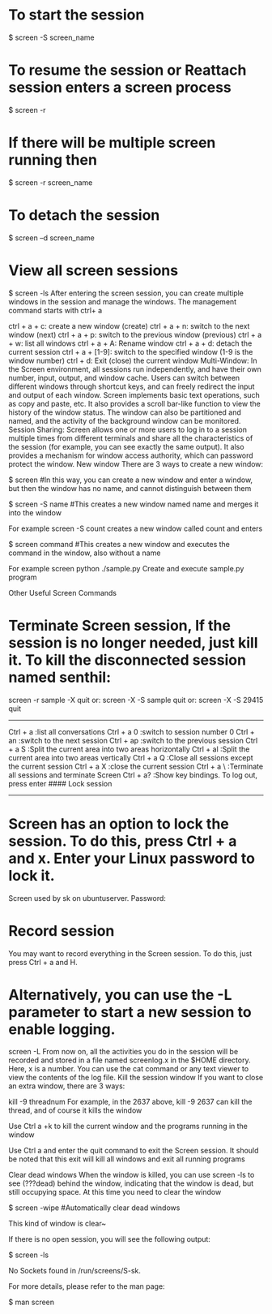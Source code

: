 # To start the session
$ screen -S screen_name
# To resume the session or Reattach session enters a screen process
$ screen -r
# If there will be multiple screen running then 
$ screen -r screen_name
# To detach the session
$ screen –d screen_name
# View all screen sessions
$ screen -ls
After entering the screen session, you can create multiple windows in the session and manage the windows. The management command starts with ctrl+ a

ctrl + a + c: create a new window (create)
ctrl + a + n: switch to the next window (next)
ctrl + a + p: switch to the previous window (previous)
ctrl + a + w: list all windows
ctrl + a + A: Rename window
ctrl + a + d: detach the current session
ctrl + a + [1-9]: switch to the specified window (1-9 is the window number)
ctrl + d: Exit (close) the current window
Multi-Window: In the Screen environment, all sessions run independently, and have their own number, input, output, and window cache. Users can switch between different windows through shortcut keys, and can freely redirect the input and output of each window. Screen implements basic text operations, such as copy and paste, etc. It also provides a scroll bar-like function to view the history of the window status. The window can also be partitioned and named, and the activity of the background window can be monitored.
Session Sharing: Screen allows one or more users to log in to a session multiple times from different terminals and share all the characteristics of the session (for example, you can see exactly the same output). It also provides a mechanism for window access authority, which can password protect the window.
New window
There are 3 ways to create a new window:

$ screen #In this way, you can create a new window and enter a window, but then the window has no name, and cannot distinguish between them

$ screen -S name #This creates a new window named name and merges it into the window

For example screen -S count creates a new window called count and enters

$ screen command #This creates a new window and executes the command in the window, also without a name

For example screen python ./sample.py Create and execute sample.py program

Other Useful Screen Commands
# Terminate Screen session, If the session is no longer needed, just kill it. To kill the disconnected session named senthil:
screen -r sample -X quit
or:
screen -X -S sample quit
or:
screen -X -S 29415 quit
********************************************************************
Ctrl + a :list all conversations
Ctrl + a 0 :switch to session number 0
Ctrl + an :switch to the next session
Ctrl + ap :switch to the previous session
Ctrl + a S :Split the current area into two areas horizontally
Ctrl + al :Split the current area into two areas vertically
Ctrl + a Q :Close all sessions except the current session
Ctrl + a X :close the current session
Ctrl + a \ :Terminate all sessions and terminate Screen
Ctrl + a? :Show key bindings. To log out, press enter #### Lock session
******************************************************************
# Screen has an option to lock the session. To do this, press Ctrl + a and x. Enter your Linux password to lock it.
Screen used by sk on ubuntuserver.
Password:
# Record session
You may want to record everything in the Screen session. To do this, just press Ctrl + a and H.
# Alternatively, you can use the -L parameter to start a new session to enable logging.
screen -L
From now on, all the activities you do in the session will be recorded and stored in a file named screenlog.x in the $HOME directory. Here, x is a number.
You can use the cat command or any text viewer to view the contents of the log file.
Kill the session window
If you want to close an extra window, there are 3 ways:

kill -9 threadnum For example, in the 2637 above, kill -9 2637 can kill the thread, and of course it kills the window

Use Ctrl a +k to kill the current window and the programs running in the window

Use Ctrl a and enter the quit command to exit the Screen session. It should be noted that this exit will kill all windows and exit all running programs

Clear dead windows
When the window is killed, you can use screen -ls to see (???dead) behind the window, indicating that the window is dead, but still occupying space. At this time you need to clear the window

$ screen -wipe #Automatically clear dead windows

This kind of window is clear~

If there is no open session, you will see the following output:

$ screen -ls

No Sockets found in /run/screens/S-sk.

For more details, please refer to the man page:

$ man screen